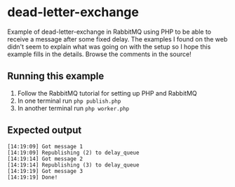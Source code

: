 dead-letter-exchange
====================

Example of dead-letter-exchange in RabbitMQ using PHP to be able to
receive a message after some fixed delay. The examples I found on the
web didn't seem to explain what was going on with the setup so I hope
this example fills in the details. Browse the comments in the source!

Running this example
--------------------

1. Follow the RabbitMQ tutorial for setting up PHP and RabbitMQ
2. In one terminal run `php publish.php`
3. In another terminal run `php worker.php`

Expected output
---------------

```
[14:19:09] Got message 1
[14:19:09] Republishing (2) to delay_queue
[14:19:14] Got message 2
[14:19:14] Republishing (3) to delay_queue
[14:19:19] Got message 3
[14:19:19] Done!
```
